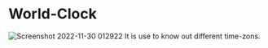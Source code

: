 # World-Clock
![Screenshot 2022-11-30 012922](https://user-images.githubusercontent.com/89998258/204635613-fdfd01f5-89f6-401d-82c1-38df3458eb20.jpg)
It is use to know out different time-zons.
